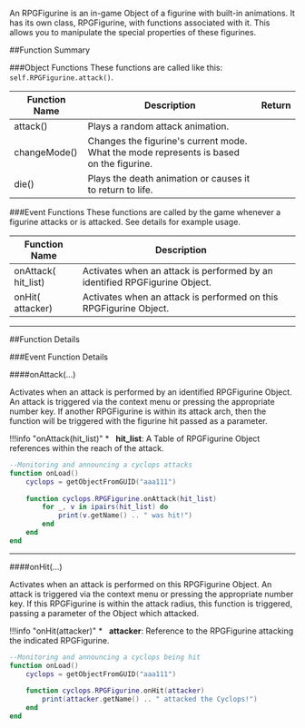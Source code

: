 An RPGFigurine is an in-game Object of a figurine with built-in animations. It has its own class, RPGFigurine, with functions associated with it. This allows you to manipulate the special properties of these figurines.

##Function Summary

###Object Functions
These functions are called like this: `self.RPGFigurine.attack()`.

Function Name | Description | Return
-- | -- | -- 
attack() | Plays a random attack animation. | [<span class="ret boo"></span>](intro#types)
changeMode() | Changes the figurine's current mode. What the mode represents is based on the figurine. | [<span class="ret boo"></span>](intro#types) 
die() | Plays the death animation or causes it to return to life. | [<span class="ret boo"></span>](intro#types) 

###Event Functions
These functions are called by the game whenever a figurine attacks or is attacked. See details for example usage.

Function Name | Description | &nbsp; 
-- | -- | --:
onAttack([<span class="tag tab"></span>](intro#types) hit_list) | Activates when an attack is performed by an identified RPGFigurine Object. | [<span class="i"></span>](#onattack)
onHit([<span class="tag obj"></span>](intro#types) attacker) | Activates when an attack is performed on this RPGFigurine Object. | [<span class="i"></span>](#onattack)





---

##Function Details

###Event Function Details

####onAttack(...)

Activates when an attack is performed by an identified RPGFigurine Object. An attack is triggered via the context menu or pressing the appropriate number key. If another RPGFigurine is within its attack arch, then the function will be triggered with the figurine hit passed as a parameter.

!!!info "onAttack(hit_list)"
    * [<span class="tag tab"></span>](intro#types)&nbsp; **hit_list**: A Table of RPGFigurine Object references within the reach of the attack.

``` Lua
--Monitoring and announcing a cyclops attacks
function onLoad()
    cyclops = getObjectFromGUID("aaa111")
    
    function cyclops.RPGFigurine.onAttack(hit_list)
        for _, v in ipairs(hit_list) do
            print(v.getName() .. " was hit!")
        end
    end
end
```

---


####onHit(...)

Activates when an attack is performed on this RPGFigurine Object. An attack is triggered via the context menu or pressing the appropriate number key. If this RPGFigurine is within the attack radius, this function is triggered, passing a parameter of the Object which attacked.

!!!info "onHit(attacker)"
    * [<span class="tag obj"></span>](intro#types)&nbsp; **attacker**: Reference to the RPGFigurine attacking the indicated RPGFigurine.

``` Lua
--Monitoring and announcing a cyclops being hit
function onLoad()
    cyclops = getObjectFromGUID("aaa111")
    
    function cyclops.RPGFigurine.onHit(attacker)
        print(attacker.getName() .. " attacked the Cyclops!")
    end
end
```

